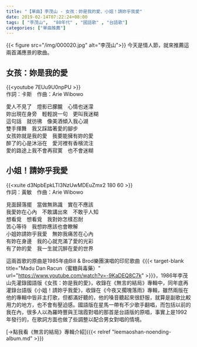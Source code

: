 ```yaml
---
title: "【單曲】李茂山 - 女孩：妳是我的愛、小姐！請妳乎我愛"
date: 2019-02-14T07:22:24+08:00
tags: [ "李茂山",  "80年代" , "國語歌" , "台語歌"] 
categories: ["單曲推薦"]
---
```


{{< figure src="/img/000020.jpg"  alt="李茂山">}}
今天是情人節，就來推薦這兩首滿應景的歌曲。
<!--more-->

## 女孩：妳是我的愛

{{<youtube 7EUu9U0npPU >}}
<br/>
作詞：卡斯　作曲：Arie Wibowo  

愛人不見了　燈影已朦朧　心情也迷濛  
妳出現在身旁　輕輕說一句　更叫我迷糊  
這句話　就彷彿　像美酒傾入我心湖  
雙手揮舞　我又踩踏著愛的腳步  
女孩妳就是我的愛　我要能擁有妳的愛  
醉了的心是沐浴在　愛河裡有香檳流注  
愛的路途上我不會再寂寞　也不會迷糊  

## 小姐！請妳乎我愛

{{<xuite d3NpbEpkLTI3NzUwMDEuZmx2 180 60 >}}
<br/>
作詞：黃敏　作曲：Arie Wibowo  

見面歸落擺　當做無熟識　實在不應該  
我愛妳在心內　不敢講出來　不敢乎人知  
想看覓　想看覓　我對妳怎樣忍耐  
苦心等待　我想妳應該也會瞭解  
小姐妳請妳乎我愛　無妳我痛苦在心內  
有妳在身邊　我的心就充滿了愛的光彩  
有了妳的愛　我一生就沉醉在愛的世界  

這兩首歌的原曲是1985年由Bill & Brod樂團演唱的印尼歌曲《{{< target-blank title="Madu Dan Racun（蜜糖與毒藥）" url="https://www.youtube.com/watch?v=-9KaDEQ8C7k" >}}》，1986年李茂山先灌錄國語版《女孩：妳是我的愛》，收錄在《無言的結局》專輯中，同年底再灌錄台語版《小姐！請妳乎我愛》，收錄在《今夜又擱塊落雨》專輯，雖然兩版在他的專輯中皆非主打歌，但都滿好聽的，他的嗓音聽起來很舒服，就算是副歌比較用力的地方，也不會有壓迫感。國語版在星馬一帶有不少歌手翻唱，而包括以前的我在內，很多人以為羅時豐與王瑞霞對唱的那首是台語版的原唱，事實上是1992年發行的，在歌詞方面也做了些調整以配合男女對唱的情境。

[→點我看《無言的結局》專輯介紹]({{< relref "leemaoshan-noending-album.md" >}})
<br/>
<br/>